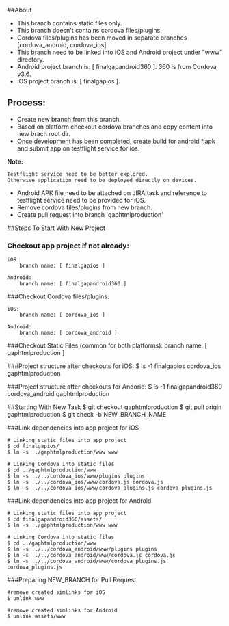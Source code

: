 ##About

* This branch contains static files only.
* This branch doesn't contains cordova files/plugins.
* Cordova files/plugins has been moved in separate branches [cordova\_android, cordova\_ios]
* This branch need to be linked into iOS and Android project under "www" directory.
* Android project branch is: [ finalgapandroid360 ]. 360 is from Cordova v3.6.
* iOS project branch is: [ finalgapios ].

## Process:

* Create new branch from this branch.
* Based on platform checkout cordova branches and copy content into new brach root dir.
* Once development has been completed, create build for android \*.apk and submit app on testflight service for ios.

**Note:**

    Testflight service need to be better explored. 
    Otherwise application need to be deployed directly on devices.

* Android APK file need to be attached on JIRA task and reference to testflight service need to be provided for iOS.
* Remove cordova files/plugins from new branch.
* Create pull request into branch 'gaphtmlproduction'


##Steps To Start With New Project 

### Checkout app project if not already:

	iOS:
		branch name: [ finalgapios ]

	Android:
		branch name: [ finalgapandroid360 ]


###Checkout Cordova files/plugins:

	iOS:
		branch name: [ cordova_ios ]

	Android:
		branch name: [ cordova_android ]

###Checkout Static Files (common for both platforms):
	branch name: [ gaphtmlproduction ]

###Project structure after checkouts for iOS:
    $ ls -1
      finalgapios
      cordova_ios
      gaphtmlproduction

###Project structure after checkouts for Andorid:
    $ ls -1
      finalgapandroid360
      cordova_android
      gaphtmlproduction

##Starting With New Task
    $ git checkout gaphtmlproduction
    $ git pull origin gaphtmlproduction
    $ git check -b NEW_BRANCH_NAME

###Link dependencies into app project for iOS
    
	# Linking static files into app project
	$ cd finalgapios/
	$ ln -s ../gaphtmlproduction/www www

	# Linking Cordova into static files
	$ cd ../gaphtmlproduction/www
	$ ln -s ../../cordova_ios/www/plugins plugins
	$ ln -s ../../cordova_ios/www/cordova.js cordova.js
	$ ln -s ../../cordova_ios/www/cordova_plugins.js cordova_plugins.js

###Link dependencies into app project for Android

	# Linking static files into app project
	$ cd finalgapandroid360/assets/
	$ ln -s ../gaphtmlproduction/www www

	# Linking Cordova into static files
	$ cd ../gaphtmlproduction/www
	$ ln -s ../../cordova_android/www/plugins plugins
	$ ln -s ../../cordova_android/www/cordova.js cordova.js
	$ ln -s ../../cordova_android/www/cordova_plugins.js cordova_plugins.js

###Preparing NEW\_BRANCH for Pull Request
     
    #remove created simlinks for iOS
    $ unlink www

    #remove created simlinks for Android
    $ unlink assets/www
